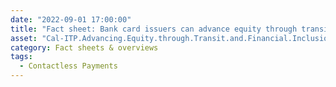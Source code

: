 ```yaml
---
date: "2022-09-01 17:00:00"
title: "Fact sheet: Bank card issuers can advance equity through transit and financial inclusion"
asset: "Cal-ITP.Advancing.Equity.through.Transit.and.Financial.Inclusion.pdf"
category: Fact sheets & overviews
tags:
  - Contactless Payments
---
```

